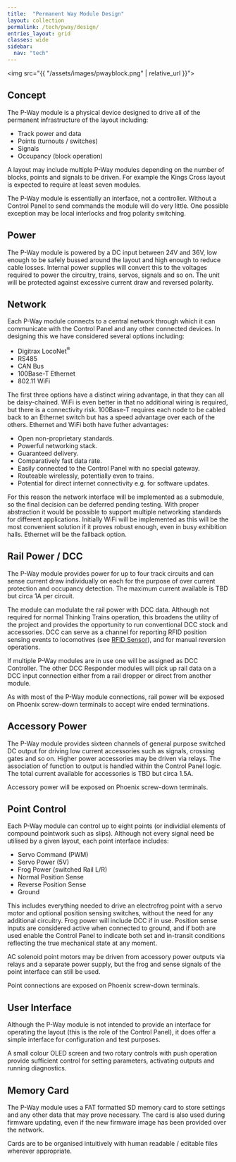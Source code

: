 ```yaml
---
title:  "Permanent Way Module Design"
layout: collection
permalink: /tech/pway/design/
entries_layout: grid
classes: wide
sidebar:
  nav: "tech"
---
```


<img src="{{ "/assets/images/pwayblock.png" | relative_url }}">

## Concept

The P-Way module is a physical device designed to drive all of the permanent
infrastructure of the layout including:

* Track power and data
* Points (turnouts / switches)
* Signals
* Occupancy (block operation)

A layout may include multiple P-Way modules depending on the number of blocks,
points and signals to be driven. For example the Kings Cross layout is
expected to require at least seven modules.

The P-Way module is essentially an interface, not a controller. Without a
Control Panel to send commands the module will do very little. One possible
exception may be local interlocks and frog polarity switching.

## Power

The P-Way module is powered by a DC input between 24V and 36V, low enough to
be safely bussed around the layout and high enough to reduce cable losses.
Internal power supplies will convert this to the voltages required to power
the circuitry, trains, servos, signals and so on. The unit will be protected
against excessive current draw and reversed polarity.

## Network

Each P-Way module connects to a central network through which it can
communicate with the Control Panel and any other connected devices. In
designing this we have considered several options including:

* Digitrax LocoNet<sup>&reg;</sup>
* RS485
* CAN Bus
* 100Base-T Ethernet
* 802.11 WiFi

The first three options have a distinct wiring advantage, in that they can all
be daisy-chained. WiFi is even better in that no additional wiring is
required, but there is a connectivity risk. 100Base-T requires each node to be
cabled back to an Ethernet switch but has a speed advantage over each of the
others. Ethernet and WiFi both have futher advantages:

* Open non-proprietary standards.
* Powerful networking stack.
* Guaranteed delivery.
* Comparatively fast data rate.
* Easily connected to the Control Panel with no special gateway.
* Routeable wirelessly, potentially even to trains.
* Potential for direct internet connectivity e.g. for software updates.

For this reason the network interface will be implemented as a submodule, so
the final decision can be deferred pending testing. With proper abstraction it
would be possible to support multiple networking standards for different
applications. Initially WiFi will be implemented as this will be the most
convenient solution if it proves robust enough, even in busy exhibition halls.
Ethernet will be the fallback option.

## Rail Power / DCC

The P-Way module provides power for up to four track circuits and can sense
current draw individually on each for the purpose of over current protection
and occupancy detection. The maximum current available is TBD but circa 1A
per circuit.

The module can modulate the rail power with DCC data. Although not required
for normal Thinking Trains operation, this broadens the utility of the project
and provides the opportunity to run conventional DCC stock and accessories.
DCC can serve as a channel for reporting RFID position sensing events to
locomotives (see [RFID Sensor](/tech/pway/rfid)), and for manual reversion
operations.

If multiple P-Way modules are in use one will be assigned as DCC Controller.
The other DCC Responder modules will pick up rail data on a DCC input
connection either from a rail dropper or direct from another module.

As with most of the P-Way module connections, rail power will be exposed on
Phoenix screw-down terminals to accept wire ended terminations.

## Accessory Power

The P-Way module provides sixteen channels of general purpose switched DC
output for driving low current accessories such as signals, crossing gates
and so on. Higher power accessories may be driven via relays. The association
of function to output is handled within the Control Panel logic. The total
current available for accessories is TBD but circa 1.5A.

Accessory power will be exposed on Phoenix screw-down terminals.

## Point Control

Each P-Way module can control up to eight points (or individial elements of
compound pointwork such as slips). Although not every signal need be utilised
by a given layout, each point interface includes:

* Servo Command (PWM)
* Servo Power (5V)
* Frog Power (switched Rail L/R)
* Normal Position Sense
* Reverse Position Sense
* Ground

This includes everything needed to drive an electrofrog point with a servo
motor and optional position sensing switches, without the need for any
additional circuitry. Frog power will include DCC if in use. Position sense
inputs are considered active when connected to ground, and if both are used
enable the Control Panel to indicate both set and in-transit conditions
reflecting the true mechanical state at any moment.

AC solenoid point motors may be driven from accessory power outputs via
relays and a separate power supply, but the frog and sense signals of the
point interface can still be used.

Point connections are exposed on Phoenix screw-down terminals.

## User Interface

Although the P-Way module is not intended to provide an interface for
operating the layout (this is the role of the Control Panel), it does offer
a simple interface for configuration and test purposes.

A small colour OLED screen and two rotary controls with push operation provide
sufficient control for setting parameters, activating outputs and running
diagnostics.

## Memory Card

The P-Way module uses a FAT formatted SD memory card to store settings and any
other data that may prove necessary. The card is also used during firmware
updating, even if the new firmware image has been provided over the network.

Cards are to be organised intuitively with human readable / editable files
wherever appropriate.
